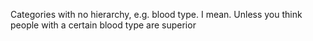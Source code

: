 Categories with no hierarchy, e.g. blood type. I mean. Unless you think people with a certain blood type are superior 
